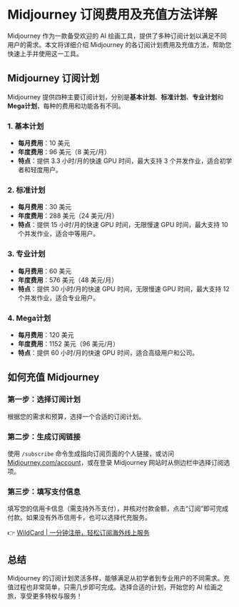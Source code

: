# Midjourney 订阅费用及充值方法详解

Midjourney 作为一款备受欢迎的 AI 绘画工具，提供了多种订阅计划以满足不同用户的需求。本文将详细介绍 Midjourney 的各订阅计划费用及充值方法，帮助您快速上手并使用这一工具。

## Midjourney 订阅计划

Midjourney 提供四种主要订阅计划，分别是**基本计划**、**标准计划**、**专业计划**和**Mega计划**，每种的费用和功能各有不同。

### 1. 基本计划
- **每月费用**：10 美元
- **年度费用**：96 美元（8 美元/月）
- **特点**：提供 3.3 小时/月的快速 GPU 时间，最大支持 3 个并发作业，适合初学者和轻度用户。

### 2. 标准计划
- **每月费用**：30 美元
- **年度费用**：288 美元（24 美元/月）
- **特点**：提供 15 小时/月的快速 GPU 时间，无限慢速 GPU 时间，最大支持 10 个并发作业，适合中等用户。

### 3. 专业计划
- **每月费用**：60 美元
- **年度费用**：576 美元（48 美元/月）
- **特点**：提供 30 小时/月的快速 GPU 时间，无限慢速 GPU 时间，最大支持 12 个并发作业，适合专业用户。

### 4. Mega计划
- **每月费用**：120 美元
- **年度费用**：1152 美元（96 美元/月）
- **特点**：提供 60 小时/月的快速 GPU 时间，适合高级用户和公司。

## 如何充值 Midjourney

### 第一步：选择订阅计划
根据您的需求和预算，选择一个合适的订阅计划。

### 第二步：生成订阅链接
使用 `/subscribe` 命令生成指向订阅页面的个人链接，或访问 [Midjourney.com/account](https://bbtdd.com/WildCard)，或在登录 Midjourney 网站时从侧边栏中选择订阅选项。

### 第三步：填写支付信息
填写您的信用卡信息（需支持外币支付），并核对付款金额，点击“订阅”即可完成付款。如果没有外币信用卡，也可以选择代充服务。

👉 [WildCard | 一分钟注册，轻松订阅海外线上服务](https://bbtdd.com/WildCard)

## 总结
Midjourney 的订阅计划灵活多样，能够满足从初学者到专业用户的不同需求。充值过程也非常简单，只需几步即可完成。选择合适的计划，开始您的 AI 绘画之旅，享受更多特权与服务！